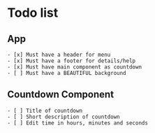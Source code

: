 # Todo list
## App
    - [x] Must have a header for menu
    - [x] Must have a footer for details/help
    - [x] Must have main component as countdown
    - [ ] Must have a BEAUTIFUL background

## Countdown Component
    - [ ] Title of countdown
    - [ ] Short description of countdown
    - [ ] Edit time in hours, minutes and seconds
